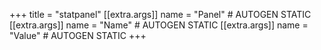+++
title = "statpanel"
[[extra.args]]
name = "Panel" # AUTOGEN STATIC
[[extra.args]]
name = "Name" # AUTOGEN STATIC
[[extra.args]]
name = "Value" # AUTOGEN STATIC
+++